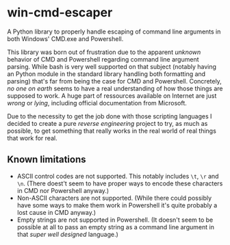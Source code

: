 # win-cmd-escaper

A Python library to properly handle escaping of command line arguments in both Windows' CMD.exe and Powershell.

This library was born out of frustration due to the apparent *unknown* behavior of CMD and Powershell regarding command line argument parsing. While bash is very well supported on that subject (notably having an Python module in the standard library handling both formatting and parsing) that's far from being the case for CMD and Powershell. Concretely, *no one on earth* seems to have a real understanding of how those things are supposed to work. A huge part of ressources available on Internet are just *wrong* or *lying*, including official documentation from Microsoft.

Due to the necessity to get the job done with those scripting languages I decided to create a pure *reverse engineering* project to try, as much as possible, to get something that really works in the real world of real things that work for real.

## Known limitations

* ASCII control codes are not supported. This notably includes `\t`, `\r` and `\n`. (There doest't seem to have proper ways to encode these characters in CMD nor Powershell anyway.)
* Non-ASCII characters are not supported. (While there could possibly have some ways to make them work in Powershell it's quite probably a lost cause in CMD anyway.)
* Empty strings are not supported in Powershell. (It doesn't seem to be possible at all to pass an empty string as a command line argument in that *super well designed* language.)